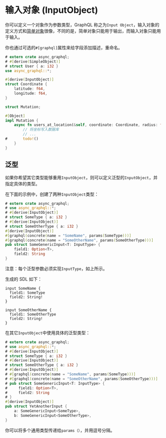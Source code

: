 # 输入对象 (InputObject)

你可以定义一个对象作为参数类型，GraphQL 称之为`Input Object`，输入对象的定义方式和[简单对象](define_simple_object.md)很像，不同的是，简单对象只能用于输出，而输入对象只能用于输入。

你也通过可选的`#[graphql]`属性来给字段添加描述，重命名。

```rust
# extern crate async_graphql;
# #[derive(SimpleObject)]
# struct User { a: i32 }
use async_graphql::*;

#[derive(InputObject)]
struct Coordinate {
    latitude: f64,
    longitude: f64,
}

struct Mutation;

#[Object]
impl Mutation {
    async fn users_at_location(&self, coordinate: Coordinate, radius: f64) -> Vec<User> {
        // 将坐标写入数据库
        // ...
#       todo!()
    }
}
```

## 泛型

如果你希望其它类型能够重用`InputObject`，则可以定义泛型的`InputObject`，并指定具体的类型。

在下面的示例中，创建了两种`InputObject`类型：

```rust
# extern crate async_graphql;
# use async_graphql::*;
# #[derive(InputObject)]
# struct SomeType { a: i32 }
# #[derive(InputObject)]
# struct SomeOtherType { a: i32 }
#[derive(InputObject)]
#[graphql(concrete(name = "SomeName", params(SomeType)))]
#[graphql(concrete(name = "SomeOtherName", params(SomeOtherType)))]
pub struct SomeGenericInput<T: InputType> {
    field1: Option<T>,
    field2: String
}
```

注意：每个泛型参数必须实现`InputType`，如上所示。

生成的 SDL 如下：

```gql
input SomeName {
  field1: SomeType
  field2: String!
}

input SomeOtherName {
  field1: SomeOtherType
  field2: String!
}
```

在其它`InputObject`中使用具体的泛型类型：

```rust
# extern crate async_graphql;
# use async_graphql::*;
# #[derive(InputObject)]
# struct SomeType { a: i32 }
# #[derive(InputObject)]
# struct SomeOtherType { a: i32 }
# #[derive(InputObject)]
# #[graphql(concrete(name = "SomeName", params(SomeType)))]
# #[graphql(concrete(name = "SomeOtherName", params(SomeOtherType)))]
# pub struct SomeGenericInput<T: InputType> {
#     field1: Option<T>,
#     field2: String
# }
#[derive(InputObject)]
pub struct YetAnotherInput {
    a: SomeGenericInput<SomeType>,
    b: SomeGenericInput<SomeOtherType>,
}
```

你可以将多个通用类型传递给`params（）`，并用逗号分隔。

